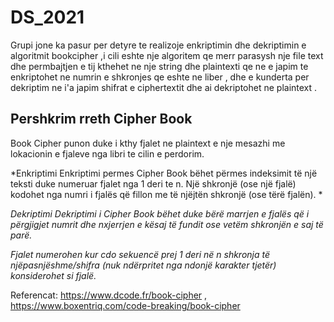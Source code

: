 # DS_2021
Grupi jone ka pasur per detyre te realizoje enkriptimin dhe dekriptimin e algoritmit bookcipher ,i cili eshte nje algoritem qe merr parasysh nje file text dhe
permbajtjen e tij   kthehet ne nje string  dhe plaintexti qe ne e japim te enkriptohet ne numrin e shkronjes qe eshte ne liber  , dhe e kunderta per dekriptim ne i'a japim shifrat e ciphertextit dhe ai dekriptohet ne plaintext .
 
## Pershkrim rreth Cipher Book
Book Cipher punon duke i kthy fjalet ne plaintext e nje mesazhi me lokacionin e fjaleve nga libri te cilin e perdorim.

*Enkriptimi
Enkriptimi permes Cipher Book bëhet përmes indeksimit të një teksti duke numeruar fjalet nga 1 deri te n. Një shkronjë (ose një fjalë) kodohet nga numri i fjalës që fillon me të njëjtën shkronjë (ose tërë fjalën). *

*Dekriptimi
Dekriptimi i Cipher Book bëhet duke bërë marrjen e fjalës që i përgjigjet numrit dhe nxjerrjen e kësaj të fundit ose vetëm shkronjën e saj të parë.*

*Fjalet numerohen kur cdo sekuencë prej 1 deri në n shkronja të njëpasnjëshme/shifra (nuk ndërpritet nga ndonjë karakter tjetër) konsiderohet si fjalë.*

Referencat: https://www.dcode.fr/book-cipher , https://www.boxentriq.com/code-breaking/book-cipher
